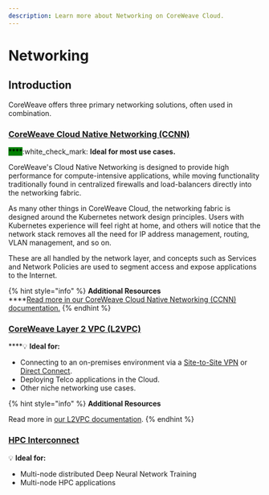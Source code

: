 ```yaml
---
description: Learn more about Networking on CoreWeave Cloud.
---
```


# Networking

## Introduction

CoreWeave offers three primary networking solutions, often used in combination.

### [CoreWeave Cloud Native Networking (CCNN)](../networking/coreweave-cloud-native-networking-ccnn.md)

<mark style="background-color:green;">****</mark>:white\_check\_mark: **Ideal for most use cases.**

CoreWeave's Cloud Native Networking is designed to provide high performance for compute-intensive applications, while moving functionality traditionally found in centralized firewalls and load-balancers directly into the networking fabric.

As many other things in CoreWeave Cloud, the networking fabric is designed around the Kubernetes network design principles. Users with Kubernetes experience will feel right at home, and others will notice that the network stack removes all the need for IP address management, routing, VLAN management, and so on.

These are all handled by the network layer, and concepts such as Services and Network Policies are used to segment access and expose applications to the Internet.

{% hint style="info" %}
**Additional Resources**\
****[Read more in our CoreWeave Cloud Native Networking (CCNN) documentation.](../networking/coreweave-cloud-native-networking-ccnn.md)
{% endhint %}

### [CoreWeave Layer 2 VPC (L2VPC)](../networking/layer-2-vpc-l2vpc/)

****:bulb: **Ideal for:**

* Connecting to an on-premises environment via a [Site-to-Site VPN](networking.md#site-to-site-vpn) or [Direct Connect](../networking/site-to-site-connections/direct-connections.md).
* Deploying Telco applications in the Cloud.
* Other niche networking use cases.

{% hint style="info" %}
**Additional Resources**

Read more in [our L2VPC documentation](../networking/layer-2-vpc-l2vpc/).
{% endhint %}

### ****[**HPC Interconnect**](networking.md#undefined)****

:bulb: **Ideal for:**

* Multi-node distributed Deep Neural Network Training
* Multi-node HPC applications
